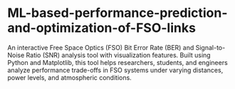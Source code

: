# ML-based-performance-prediction-and-optimization-of-FSO-links
An interactive Free Space Optics (FSO) Bit Error Rate (BER) and Signal-to-Noise Ratio (SNR) analysis tool with visualization features. Built using Python and Matplotlib, this tool helps researchers, students, and engineers analyze performance trade-offs in FSO systems under varying distances, power levels, and atmospheric conditions.
